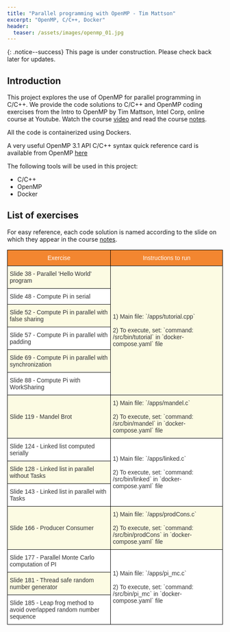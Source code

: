 ```yaml
---
title: "Parallel programming with OpenMP - Tim Mattson"
excerpt: "OpenMP, C/C++, Docker"
header:
  teaser: /assets/images/openmp_01.jpg
---
```


{: .notice--success}
This page is under construction. Please check back later for updates.

## Introduction

This project explores the use of OpenMP for parallel programming in C/C++. We provide the code solutions to C/C++ and OpenMP coding exercises from the Intro to OpenMP by Tim Mattson, Intel Corp, online course at Youtube. Watch the course [video](https://www.youtube.com/watch?v=nE-xN4Bf8XI&list=PLLX-Q6B8xqZ8n8bwjGdzBJ25X2utwnoEG) and read the course [notes](https://www.openmp.org/wp-content/uploads/Intro_To_OpenMP_Mattson.pdf). 

All the code is containerized using Dockers.

A very useful OpenMP 3.1 API C/C++ syntax quick reference card is available from OpenMP [here](./assets/OpenMP3.1-CCard.pdf)

The following tools will be used in this project:
+ C/C++
+ OpenMP
+ Docker

<!-- ## Learning Outcome

Find the source code in the [repository](https://github.com/Adaickalavan/Go-WebRTC).

At the end of this project, we should be able to:
+ Build a WebRTC video and data broadcasting service in Go.
+ Build a signalling server in Go and automate the exchange of SDPs (Session Description Protocol) between the webpages and the server. 
+ Write and deploy Javascript in the browser to initiate WebRTC connections and to communicate with the signalling server.
+ Host the `Publish` and `Join` webpages on a Go server.
+ Remember the publisher and client so as to reconnect upon a loss of connection.
+ Perform dependency management using Go Module.  -->

<!-- ## Project Structure

The project structure is as follows:

```text
Go-WebRTC                    # Main folder
├── handler                      
│   └── respond.go           # Generate HTTP responses
├── static                       
│   └── js
│       └── connect.js       # Javascript to establish WebRTC connection
├── template                
│   ├── join.html            # Webpage template for client to join the broadcast 
│   └── publish.html         # Webpage template for publisher to broadcast
├── .env
├── docker-compose.yml       # Docker deployment
├── dockerfile               # To create Docker container
├── go.mod
├── go.sum
├── main.go                  # Main file
└── README.md                                 
``` -->

<!-- ## Instructions
1. Download the code using `git clone https://github.com/Adaickalavan/Go-WebRTC.git`
1. To run locally:
    + Ensure `GO111MODULE=on` in your terminal.
    + Run `go install` in the project folder.
    + Then run the executable, i.e., `Go-WebRTC`.
1. To run the code in Docker, do the following:
    + Run `docker build -t gowebrtc .` in the project folder.
    + Then run `docker-compose up`.
1. Go to `localhost:8088/publish` web page which will start capturing video using your webcam. This video, along with some accompanying data, will be broadcast to multiple clients.
1. Then open another tab in your browser, and go to `localhost:8088/join` to see the broadcasted video and data. Multiple clients can view the broadcast by joining the same weblink. 
1. The video and data connection will dynamically resume if the publisher or client disconnects and rejoins later. -->

<!-- ## System Design
Certain key aspects of the system is further explored in the following sections.

### Go Server - main.go
1. A Go server named `sdpServer` acts as the signalling server for WebRTC, as well as hosting both the `Publish` and`Join` webpages.  
    ```go
    mux.HandleFunc("/sdp", handlerSDP(s))
    mux.HandleFunc("/join", handlerJoin)
    mux.HandleFunc("/publish", handlerPublish)
    mux.Handle("/static/", http.StripPrefix("/static/", http.FileServer(http.Dir("./static/"))))
    ```
1. The `handlerSDP()` function returns a handler which
    + receives a video track from the publisher 
    + adds a video track and data track to each connected client
1. To mimic data streaming, date-time information and random bounding boxes are generated in the server which is then transmitted to the client using the data channel.      

### WebRTC API - main.go
1. The peer connection function `pc.OnTrack()` has been written in a manner  which allows either publisher or client to first connect to the SDP server. 
    + Hence, clients may connect to the server even before a publisher is available.   
    + This feature also enables the video & data reception on client side to resume automatically when a publisher reconnects after a momentary loss of connection. 
1. The peer connection function `pc.OnDataChannel()` generates date-time information and random bounding boxes, which are sent to the client via the data channel. 

### Javascript - connect.js
1. The `connect.js` file 
    + starts WebRTC media and data connection for both publisher and client
    + communicates with the signalling server by triggering `async function sendToServer()` function.
1. A canvas is used to superimpose the data from WebRTC data channel onto the video being displayed to the end-client. The relevant functions are  
    + `function readyToPlayVideo(event)`
    + `function draw(top, left, vidH, vidW)`
    + `function drawRectangle(ctx, x, y, w, h)`
    + `function drawText(ctx, text)`

### Docker - dockerfile 
1. The code uses the latest Go Module for dependency management.
1. Hence, the following lines are included in the `dockerfile` to enable Go Module and to automatically download the dependencies inside the Docker image.
    ```dockerfile
    # Enable GO111MODULE
    ENV GO111MODULE=on

    # Automatically install Go dependencies
    COPY ./go.mod ./go.sum ./
    RUN go mod download
    ```     -->

## List of exercises

<!-- In order to run the solutions for the exercise, the following steps -->

For easy reference, each code solution is named according to the slide on which they appear in the course [notes](https://www.openmp.org/wp-content/uploads/Intro_To_OpenMP_Mattson.pdf).


<style type="text/css">
.tg  {border-collapse:collapse;border-spacing:0;border-color:#aaa;}
.tg td{font-family:Arial, sans-serif;font-size:14px;padding:10px 5px;border-style:solid;border-width:1px;overflow:hidden;word-break:normal;border-color:#aaa;color:#333;background-color:#fff;}
.tg th{font-family:Arial, sans-serif;font-size:14px;font-weight:normal;padding:10px 5px;border-style:solid;border-width:1px;overflow:hidden;word-break:normal;border-color:#aaa;color:#fff;background-color:#f38630;}
.tg .tg-0z1f{background-color:#FCFBE3;border-color:#000000;text-align:left;vertical-align:top}
.tg .tg-wp8o{border-color:#000000;text-align:center;vertical-align:top}
.tg .tg-kvc3{background-color:#FCFBE3;border-color:#000000;text-align:left;vertical-align:middle}
.tg .tg-73oq{border-color:#000000;text-align:left;vertical-align:top}
.tg .tg-0a7q{border-color:#000000;text-align:left;vertical-align:middle}
</style>
<table class="tg">
  <tr>
    <th class="tg-wp8o">Exercise</th>
    <th class="tg-wp8o">Instructions to run</th>
  </tr>
  <tr>
    <td class="tg-0z1f">Slide 38 - Parallel 'Hello World' program</td>
    <td class="tg-kvc3" rowspan="6">1) Main file: `/apps/tutorial.cpp`<br><br>2) To execute, set: `command: /src/bin/tutorial` in `docker-compose.yaml` file<br></td>
  </tr>
  <tr>
    <td class="tg-73oq">Slide 48 - Compute Pi in serial</td>
  </tr>
  <tr>
    <td class="tg-0z1f">Slide 52 - Compute Pi in parallel with false sharing</td>
  </tr>
  <tr>
    <td class="tg-73oq">Slide 57 - Compute Pi in parallel with padding</td>
  </tr>
  <tr>
    <td class="tg-0z1f">Slide 69 - Compute Pi in parallel with synchronization</td>
  </tr>
  <tr>
    <td class="tg-73oq">Slide 88 - Compute Pi with WorkSharing</td>
  </tr>
  <tr>
    <td class="tg-kvc3">Slide 119 - Mandel Brot</td>
    <td class="tg-kvc3">1) Main file: `/apps/mandel.c`<br><br>2) To execute, set: `command: /src/bin/mandel` in `docker-compose.yaml` file</td>
  </tr>
  <tr>
    <td class="tg-73oq">Slide 124 - Linked list computed serially</td>
    <td class="tg-0a7q" rowspan="3">1) Main file: `/apps/linked.c`<br><br>2) To execute, set: `command: /src/bin/linked` in `docker-compose.yaml` file</td>
  </tr>
  <tr>
    <td class="tg-0z1f">Slide 128 - Linked list in parallel without Tasks</td>
  </tr>
  <tr>
    <td class="tg-73oq">Slide 143 - Linked list in parallel with Tasks</td>
  </tr>
  <tr>
    <td class="tg-kvc3">Slide 166 - Producer Consumer</td>
    <td class="tg-0z1f">1) Main file: `/apps/prodCons.c`<br><br>2) To execute, set: `command: /src/bin/prodCons` in `docker-compose.yaml` file</td>
  </tr>
  <tr>
    <td class="tg-73oq">Slide 177 - Parallel Monte Carlo computation of PI</td>
    <td class="tg-0a7q" rowspan="3">1) Main file: `/apps/pi_mc.c`<br><br>2) To execute, set: `command: /src/bin/pi_mc` in `docker-compose.yaml` file</td>
  </tr>
  <tr>
    <td class="tg-0z1f">Slide 181 - Thread safe random number generator</td>
  </tr>
  <tr>
    <td class="tg-73oq">Slide 185 - Leap frog method to avoid overlapped random number sequence</td>
  </tr>
</table>    
 
